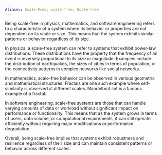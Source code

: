 ```yaml
---
Aliases: Scale-Free, scale-free, Scale-free
---
```


Being scale-free in physics, mathematics, and software engineering refers to a characteristic of a system where its behavior or properties are not dependent on its scale or size. This means that the system exhibits similar patterns or behavior regardless of its size.

In physics, a scale-free system can refer to systems that exhibit power-law distributions. These distributions have the property that the frequency of an event is inversely proportional to its size or magnitude. Examples include the distribution of earthquakes, the sizes of cities in terms of population, or the connectivity patterns in complex networks like social networks.

In mathematics, scale-free behavior can be observed in various geometric and mathematical structures. Fractals are one such example where self-similarity is observed at different scales. Mandelbrot set is a famous example of a fractal.

In software engineering, scale-free systems are those that can handle varying amounts of data or workload without significant impact on performance or functionality. This means that as the system grows in terms of users, data volume, or computational requirements, it can still operate efficiently without requiring major modifications or performance degradation.

Overall, being scale-free implies that systems exhibit robustness and resilience regardless of their size and can maintain consistent patterns or behavior across different scales.